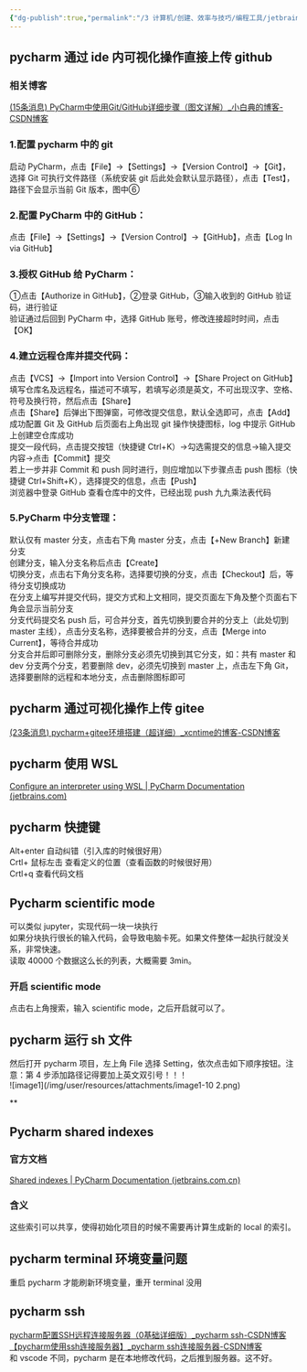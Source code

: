 ```yaml
---
{"dg-publish":true,"permalink":"/3 计算机/创建、效率与技巧/编程工具/jetbrains/pycharm/","title":"pycharm"}
---
```



## pycharm 通过 ide 内可视化操作直接上传 github
### 相关博客
[(15条消息) PyCharm中使用Git/GitHub详细步骤（图文详解）\_小白典的博客-CSDN博客](https://blog.csdn.net/Q0717168/article/details/108719275)
### 1.配置 pycharm 中的 git
启动 PyCharm，点击【File】→【Settings】→【Version Control】→【Git】，选择 Git 可执行文件路径（系统安装 git 后此处会默认显示路径），点击【Test】，路径下会显示当前 Git 版本，图中⑥
### 2.配置 PyCharm 中的 GitHub：
点击【File】→【Settings】→【Version Control】→【GitHub】，点击【Log In via GitHub】
### 3.授权 GitHub 给 PyCharm：
①点击【Authorize in GitHub】，②登录 GitHub，③输入收到的 GitHub 验证码，进行验证  
验证通过后回到 PyCharm 中，选择 GitHub 账号，修改连接超时时间，点击【OK】
###  4.建立远程仓库并提交代码：
点击【VCS】→【Import into Version Control】→【Share Project on GitHub】  
填写仓库名及远程名，描述可不填写，若填写必须是英文，不可出现汉字、空格、符号及换行符，然后点击【Share】  
点击【Share】后弹出下图弹窗，可修改提交信息，默认全选即可，点击【Add】  
成功配置 Git 及 GitHub 后页面右上角出现 git 操作快捷图标，log 中提示 GitHub 上创建空仓库成功  
提交一段代码，点击提交按钮（快捷键 Ctrl+K）→勾选需提交的信息→输入提交内容→点击【Commit】提交  
若上一步并非 Commit 和 push 同时进行，则应增加以下步骤点击 push 图标（快捷键 Ctrl+Shift+K），选择提交的信息，点击【Push】  
浏览器中登录 GitHub 查看仓库中的文件，已经出现 push 九九乘法表代码
### 5.PyCharm 中分支管理：
默认仅有 master 分支，点击右下角 master 分支，点击【+New Branch】新建分支  
创建分支，输入分支名称后点击【Create】  
切换分支，点击右下角分支名称，选择要切换的分支，点击【Checkout】后，等待分支切换成功  
在分支上编写并提交代码，提交方式和上文相同，提交页面左下角及整个页面右下角会显示当前分支  
分支代码提交名 push 后，可合并分支，首先切换到要合并的分支上（此处切到 master 主线），点击分支名称，选择要被合并的分支，点击【Merge into Current】，等待合并成功  
分支合并后即可删除分支，删除分支必须先切换到其它分支，如：共有 master 和 dev 分支两个分支，若要删除 dev，必须先切换到 master 上，点击左下角 Git，选择要删除的远程和本地分支，点击删除图标即可

## pycharm 通过可视化操作上传 gitee
[(23条消息) pycharm+gitee环境搭建（超详细）\_xcntime的博客-CSDN博客](https://blog.csdn.net/xcntime/article/details/115479384)

## pycharm 使用 WSL
[Configure an interpreter using WSL \| PyCharm Documentation (jetbrains.com)](https://www.jetbrains.com/help/pycharm/using-wsl-as-a-remote-interpreter.html)

## pycharm 快捷键
Alt+enter 自动纠错（引入库的时候很好用）  
Crtl+ 鼠标左击 查看定义的位置（查看函数的时候很好用）  
Crtl+q 查看代码文档

## Pycharm scientific mode
可以类似 jupyter，实现代码一块一块执行  
如果分块执行很长的输入代码，会导致电脑卡死。如果文件整体一起执行就没关系，非常快速。  
读取 40000 个数据这么长的列表，大概需要 3min。
### 开启 scientific mode
点击右上角搜索，输入 scientific mode，之后开启就可以了。

## pycharm 运行 sh 文件
然后打开 pycharm 项目，左上角 File 选择 Setting，依次点击如下顺序按钮。注意：第 4 步添加路径记得要加上英文双引号！！！  
![image1](/img/user/resources/attachments/image1-10 2.png)

**
## Pycharm shared indexes
### 官方文档
[Shared indexes \| PyCharm Documentation (jetbrains.com.cn)](https://www.jetbrains.com.cn/help/pycharm/shared-indexes.html)
### 含义
这些索引可以共享，使得初始化项目的时候不需要再计算生成新的 local 的索引。
## pycharm terminal 环境变量问题
重启 pycharm 才能刷新环境变量，重开 terminal 没用
## pycharm ssh
[pycharm配置SSH远程连接服务器（0基础详细版）\_pycharm ssh-CSDN博客](https://blog.csdn.net/m0_48632667/article/details/139216975)  
[【pycharm使用ssh连接服务器】\_pycharm ssh连接服务器-CSDN博客](https://blog.csdn.net/CSTGYinZong/article/details/136631246)  
和 vscode 不同，pycharm 是在本地修改代码，之后推到服务器。这不好。